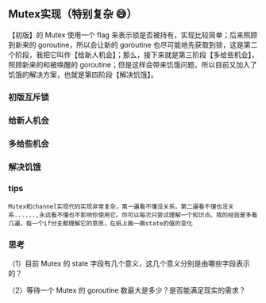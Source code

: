## Mutex实现（特别复杂 😅）

【初版】的 Mutex 使用一个 flag 来表示锁是否被持有，实现比较简单；后来照顾到新来的 goroutine，所以会让新的 goroutine 也尽可能地先获取到锁，这是第二个阶段，我把它叫作【给新人机会】；那么，接下来就是第三阶段【多给些机会】，照顾新来的和被唤醒的 goroutine；但是这样会带来饥饿问题，所以目前又加入了饥饿的解决方案，也就是第四阶段【解决饥饿】。

### 初版互斥锁

### 给新人机会

### 多给些机会

### 解决饥饿



### tips

    Mutex和channel实现代码实现非常复杂，第一遍看不懂没关系，第二遍看不懂也没关系......,永远看不懂也不影响你使用它。你可以每次只尝试理解一个知识点。我的经验是多看几遍，每一个if分支都理解它的意思，在纸上画一画state的值的变化


### 思考

（1）目前 Mutex 的 state 字段有几个意义，这几个意义分别是由哪些字段表示的？

（2）等待一个 Mutex 的 goroutine 数最大是多少？是否能满足现实的需求？

